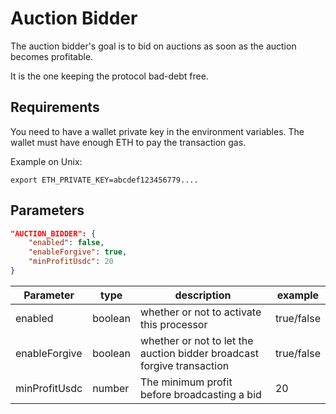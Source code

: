 # Auction Bidder

The auction bidder's goal is to bid on auctions as soon as the auction becomes profitable.

It is the one keeping the protocol bad-debt free.

## Requirements

You need to have a wallet private key in the environment variables. The wallet must have enough ETH to pay the transaction gas.

Example on Unix:

`export ETH_PRIVATE_KEY=abcdef123456779....`

## Parameters

``` json
"AUCTION_BIDDER": {
    "enabled": false,
    "enableForgive": true,
    "minProfitUsdc": 20
}
```

| Parameter  | type  | description  | example   |
|---|---|---|---|
| enabled  | boolean  | whether or not to activate this processor  |  true/false |
| enableForgive  | boolean  | whether or not to let the auction bidder broadcast forgive transaction  |  true/false |
| minProfitUsdc  | number | The minimum profit before broadcasting a bid  | 20  |
